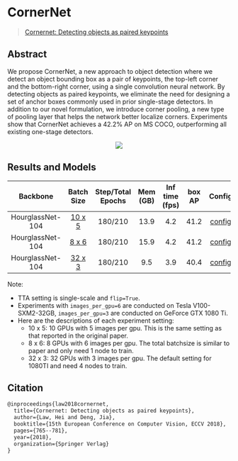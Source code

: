 # CornerNet

> [Cornernet: Detecting objects as paired keypoints](https://arxiv.org/abs/1808.01244)

<!-- [ALGORITHM] -->

## Abstract

We propose CornerNet, a new approach to object detection where we detect an object bounding box as a pair of keypoints, the top-left corner and the bottom-right corner, using a single convolution neural network. By detecting objects as paired keypoints, we eliminate the need for designing a set of anchor boxes commonly used in prior single-stage detectors. In addition to our novel formulation, we introduce corner pooling, a new type of pooling layer that helps the network better localize corners. Experiments show that CornerNet achieves a 42.2% AP on MS COCO, outperforming all existing one-stage detectors.

<div align=center>
<img src="https://user-images.githubusercontent.com/40661020/143876061-4de20768-c812-4b97-b089-944d8db91ca2.png"/>
</div>

## Results and Models

|     Backbone     |                         Batch Size                          | Step/Total Epochs | Mem (GB) | Inf time (fps) | box AP |                                                              Config                                                               |                                                                                                                                                                                     Download                                                                                                                                                                                     |
| :--------------: | :---------------------------------------------------------: | :---------------: | :------: | :------------: | :----: | :-------------------------------------------------------------------------------------------------------------------------------: | :------------------------------------------------------------------------------------------------------------------------------------------------------------------------------------------------------------------------------------------------------------------------------------------------------------------------------------------------------------------------------: |
| HourglassNet-104 | [10 x 5](./cornernet_hourglass104_mstest_10x5_210e_coco.py) |      180/210      |   13.9   |      4.2       |  41.2  | [config](https://github.com/open-mmlab/rsidetection/tree/master/configs/cornernet/cornernet_hourglass104_mstest_10x5_210e_coco.py) | [model](https://download.openmmlab.com/rsidetection/v2.0/cornernet/cornernet_hourglass104_mstest_10x5_210e_coco/cornernet_hourglass104_mstest_10x5_210e_coco_20200824_185720-5fefbf1c.pth) \| [log](https://download.openmmlab.com/rsidetection/v2.0/cornernet/cornernet_hourglass104_mstest_10x5_210e_coco/cornernet_hourglass104_mstest_10x5_210e_coco_20200824_185720.log.json) |
| HourglassNet-104 |  [8 x 6](./cornernet_hourglass104_mstest_8x6_210e_coco.py)  |      180/210      |   15.9   |      4.2       |  41.2  | [config](https://github.com/open-mmlab/rsidetection/tree/master/configs/cornernet/cornernet_hourglass104_mstest_8x6_210e_coco.py)  |   [model](https://download.openmmlab.com/rsidetection/v2.0/cornernet/cornernet_hourglass104_mstest_8x6_210e_coco/cornernet_hourglass104_mstest_8x6_210e_coco_20200825_150618-79b44c30.pth) \| [log](https://download.openmmlab.com/rsidetection/v2.0/cornernet/cornernet_hourglass104_mstest_8x6_210e_coco/cornernet_hourglass104_mstest_8x6_210e_coco_20200825_150618.log.json)   |
| HourglassNet-104 | [32 x 3](./cornernet_hourglass104_mstest_32x3_210e_coco.py) |      180/210      |   9.5    |      3.9       |  40.4  | [config](https://github.com/open-mmlab/rsidetection/tree/master/configs/cornernet/cornernet_hourglass104_mstest_32x3_210e_coco.py) | [model](https://download.openmmlab.com/rsidetection/v2.0/cornernet/cornernet_hourglass104_mstest_32x3_210e_coco/cornernet_hourglass104_mstest_32x3_210e_coco_20200819_203110-1efaea91.pth) \| [log](https://download.openmmlab.com/rsidetection/v2.0/cornernet/cornernet_hourglass104_mstest_32x3_210e_coco/cornernet_hourglass104_mstest_32x3_210e_coco_20200819_203110.log.json) |

Note:

- TTA setting is single-scale and `flip=True`.
- Experiments with `images_per_gpu=6` are conducted on Tesla V100-SXM2-32GB, `images_per_gpu=3` are conducted on GeForce GTX 1080 Ti.
- Here are the descriptions of each experiment setting:
  - 10 x 5: 10 GPUs with 5 images per gpu. This is the same setting as that reported in the original paper.
  - 8 x 6: 8 GPUs with 6 images per gpu. The total batchsize is similar to paper and only need 1 node to train.
  - 32 x 3: 32 GPUs with 3 images per gpu. The default setting for 1080TI and need 4 nodes to train.

## Citation

```latex
@inproceedings{law2018cornernet,
  title={Cornernet: Detecting objects as paired keypoints},
  author={Law, Hei and Deng, Jia},
  booktitle={15th European Conference on Computer Vision, ECCV 2018},
  pages={765--781},
  year={2018},
  organization={Springer Verlag}
}
```
